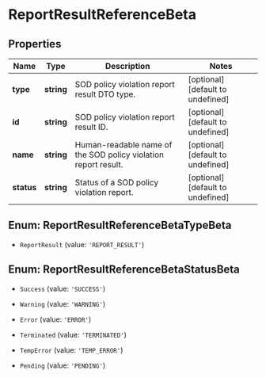 # ReportResultReferenceBeta

## Properties

Name | Type | Description | Notes
------------ | ------------- | ------------- | -------------
**type** | **string** | SOD policy violation report result DTO type. | [optional] [default to undefined]
**id** | **string** | SOD policy violation report result ID. | [optional] [default to undefined]
**name** | **string** | Human-readable name of the SOD policy violation report result. | [optional] [default to undefined]
**status** | **string** | Status of a SOD policy violation report. | [optional] [default to undefined]



## Enum: ReportResultReferenceBetaTypeBeta


* `ReportResult` (value: `'REPORT_RESULT'`)





## Enum: ReportResultReferenceBetaStatusBeta


* `Success` (value: `'SUCCESS'`)

* `Warning` (value: `'WARNING'`)

* `Error` (value: `'ERROR'`)

* `Terminated` (value: `'TERMINATED'`)

* `TempError` (value: `'TEMP_ERROR'`)

* `Pending` (value: `'PENDING'`)



